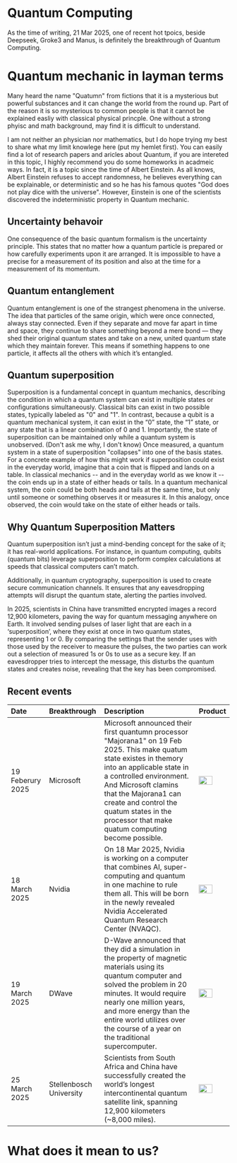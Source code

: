 # Quantum Computing
As the time of writing, 21 Mar 2025, one of recent hot tpoics, beside Deepseek, Groke3 and Manus, is definitely the breakthrough of Quantum Computing.


# Quantum mechanic in layman terms
Many heard the name "Quatumn" from fictions that it is a mysterious but powerful substances and it can change the world from the round up.  Part of the reason it is so mysterious to common people is that it cannot be explained easliy with classical physical princple.  One without a strong phyisc and math background, may find it is difficult to understand.  

I am not neither an physician nor mathematics, but I do hope trying my best to share what my limit knowlege here (put my hemlet first). You can easily find a lot of research papers and aricles about Quantum, if you are intereted in this topic, I highly recommend you do some homeworks in acadmeic ways.  In fact, it is a topic since the time of Albert Einstein.  As all knows, Albert Einstein refuses to accept randomness, he believes everything can be explainable, or deterministic and so he has his famous quotes "God does not play dice with the universe". However, Einstein is one of the scientists discovered the indeterministic property in Quantum mechanic.

## Uncertainty behavoir 
One consequence of the basic quantum formalism is the uncertainty principle. This states that no matter how a quantum particle is prepared or how carefully experiments upon it are arranged.  It is impossible to have a precise for a measurement of its position and also at the time for a measurement of its momentum.

## Quantum entanglement
Quantum entanglement is one of the strangest phenomena in the universe. The idea that particles of the same origin, which were once connected, always stay connected. Even if they separate and move far apart in time and space, they continue to share something beyond a mere bond — they shed their original quantum states and take on a new, united quantum state which they maintain forever. This means if something happens to one particle, it affects all the others with which it’s entangled. 

## Quantum superposition
Superposition is a fundamental concept in quantum mechanics, describing the condition in which a quantum system can exist in multiple states or configurations simultaneously. Classical bits can exist in two possible states, typically labeled as "0" and "1". In contrast, because a qubit is a quantum mechanical system, it can exist in the “0” state, the “1” state, or any state that is a linear combination of 0 and 1. 
Importantly, the state of superposition can be maintained only while a quantum system is unobserved. (Don't ask me why, I don't know) Once measured, a quantum system in a state of superposition "collapses" into one of the basis states. For a concrete example of how this might work if superposition could exist in the everyday world, imagine that a coin that is flipped and lands on a table. In classical mechanics -- and in the everyday world as we know it -- the coin ends up in a state of either heads or tails. In a quantum mechanical system, the coin could be both heads and tails at the same time, but only until someone or something observes it or measures it. In this analogy, once observed, the coin would take on the state of either heads or tails. 

## Why Quantum Superposition Matters
Quantum superposition isn’t just a mind-bending concept for the sake of it; it has real-world applications. For instance, in quantum computing, qubits (quantum bits) leverage superposition to perform complex calculations at speeds that classical computers can’t match.

Additionally, in quantum cryptography, superposition is used to create secure communication channels. It ensures that any eavesdropping attempts will disrupt the quantum state, alerting the parties involved.

In 2025, scientists in China have transmitted encrypted images a record 12,900 kilometers, paving the way for quantum messaging anywhere on Earth.  It involved sending pulses of laser light that are each in a ‘superposition’, where they exist at once in two quantum states, representing 1 or 0. By comparing the settings that the sender uses with those used by the receiver to measure the pulses, the two parties can work out a selection of measured 1s or 0s to use as a secure key. If an eavesdropper tries to intercept the message, this disturbs the quantum states and creates noise, revealing that the key has been compromised.

## Recent events
| Date | Breakthrough | Description | Product |
| :------- | :---------------- | :------- | :---- |
| 19 Feberury 2025 | Microsoft | Microsoft announced their first quantumn processor "Majorana1" on 19 Feb 2025.  This make quatum state existes in themory into an applicable state in a controlled environment.  And Microsoft clamins that the Majorana1 can create and control the quatum states in the processor that make quatum computing become possible. | <img src="https://github.com/user-attachments/assets/d9911d5f-396f-460d-a253-c790b5e6351e" width=70% height=70%>
| 18 March 2025 | Nvidia | On 18 Mar 2025, Nvidia is working on a computer that combines AI, super-computing and quantum in one machine to rule them all. This will be born in the newly revealed Nvidia Accelerated Quantum Research Center (NVAQC). | <img src="https://github.com/user-attachments/assets/9bacc7e8-5eb7-47f2-8421-83bed764a4b5" width=70% height=70%> |
| 19 March 2025 | DWave | D-Wave announced that they did a simulation in the property of magnetic materials using its quantum computer and solved the problem in 20 minutes.  It would require nearly one million years, and more energy than the entire world utilizes over the course of a year on the traditional supercomputer. | <img src="https://github.com/user-attachments/assets/f71959c6-b2f6-4ce8-a223-52beb588cc44"  width=70% height=70%> |
| 25 March 2025 | Stellenbosch University | Scientists from South Africa and China have successfully created the world’s longest intercontinental quantum satellite link, spanning 12,900 kilometers (~8,000 miles).  | <img src="https://github.com/user-attachments/assets/fa7e6375-0760-4fbc-9e55-7e5e451b0775"  width=70% height=70%> |



# What does it mean to us?

